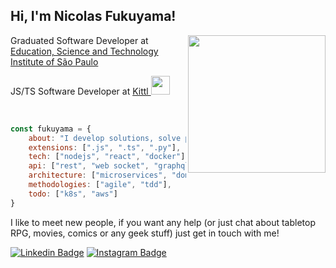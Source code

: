 <h2> Hi, I'm Nicolas Fukuyama!</h2>
<img align='right' src="https://media.giphy.com/media/3oKIPnbKgN3bXeVpvy/giphy.gif" width="220">
<p>Graduated Software Developer at <a href="https://www.ifsp.edu.br/">Education, Science and Technology Institute of São Paulo</a></p>
<p>JS/TS Software Developer at <a href="https://www.kittl.com/">Kittl <img src="https://assets-global.website-files.com/5ffa4de03c5ff1202dcdba1b/62cd25db8aedf46e19dff54e_Kittl%20logo.jpg" width="30"> </a>
</em></p><br>

```javascript
const fukuyama = {
    about: "I develop solutions, solve problems and I'm also good at googling",
    extensions: [".js", ".ts", ".py"],
    tech: ["nodejs", "react", "docker"],
    api: ["rest", "web socket", "graphql"],
    architecture: ["microservices", "domain driven design"],
    methodologies: ["agile", "tdd"],
    todo: ["k8s", "aws"]
}
```

<p>I like to meet new people, if you want any help (or just chat about tabletop RPG, movies, comics or any geek stuff) just get in touch with me!</p>

[![Linkedin Badge](https://img.shields.io/badge/-nicolasfkm-blue?style=flat-square&logo=Linkedin&logoColor=white&link=https://www.linkedin.com/in/nicolasfukuyama/)](https://www.linkedin.com/in/nicolasfukuyama/)
[![Instagram Badge](https://img.shields.io/badge/-nifukuyama-red?style=flat-square&logo=Instagram&logoColor=white&link=https://www.instagram.com/nifukuyama/)](https://www.instagram.com/nifukuyama/)
